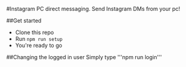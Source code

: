#Instagram PC direct messaging.
Send Instagram DMs from your pc!

##Get started
- Clone this repo
- Run ```npm run setup```
- You're ready to go

##Changing the logged in user
Simply type '''npm run login'''

